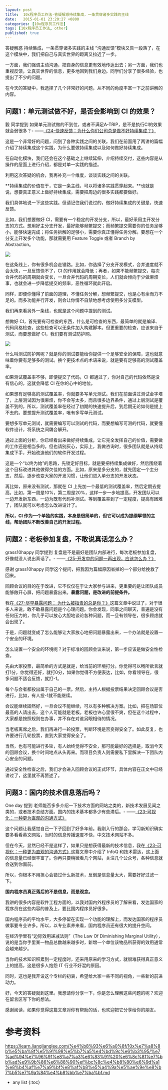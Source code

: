 ```yaml
---
layout: post
title:  10x程序员工作法-答疑解惑持续集成，一条贯穿诸多实践的主线
date:   2015-01-01 23:20:27 +0800
categories: [10x程序员工作法]
tags: [10x程序员工作法, other]
published: true
---
```




答疑解惑 持续集成，一条贯穿诸多实践的主线
“沟通反馈”模块又告一段落了，在这个模块中，我们把自己与真实世界的距离又拉近了一步。

一方面，我们强调主动沟通，把自身的信息更有效地传达出去；另一方面，我们也重视反馈，让真实世界的信息，更多地回到我们身边。同学们分享了很多经验，也提出了不少的问题。

在今天的答疑中，我选择了几个非常好的问题，从不同的角度丰富一下之前讲解的内容。

## 问题1：单元测试做不好，是否会影响到 CI 的效果？

毅 同学提到
如果单元测试做的不到位，或者不满足A-TRIP，是不是执行CI的效果就会弱很多？- ——[《24-快速反馈：为什么你们公司总是做不好持续集成？》](http://time.geekbang.org/column/article/83461)

这是一个非常好的问题，问到了各种实践之间的关联。我们在前面用了两讲的篇幅介绍了持续集成这个实践，为什么要做持续集成以及如何做好持续集成。

在自动化模块，我们还会在这个基础之上继续延伸，介绍持续交付，这些内容是从操作的层面上进行介绍，都是对单一实践的描述。

利用这次答疑的机会，我再补充一个维度，谈谈实践之间的关联。

**持续集成的价值在于，它是一条主线，可以将诸多实践贯穿起来。**也就是说，想要真正意义上做好持续集成，需要把周边的很多实践都要做好。

我们具体地说一下这些实践。但请记住我们说过的，做好持续集成的关键是，快速反馈。

比如，我们想要做好 CI，需要有一个稳定的开发分支，所以，最好采用主开发分支的方式。想用好主分支开发，最好能够频繁提交；而频繁提交需要你的任务足够小，能够快速完成；将任务拆解的足够小，需要你真正懂得任务分解。要想在一个分支上开发多个功能，那就需要用 Feature Toggle 或者 Branch by Abstraction。

![](https://learn.lianglianglee.com/%e4%b8%93%e6%a0%8f/10x%e7%a8%8b%e5%ba%8f%e5%91%98%e5%b7%a5%e4%bd%9c%e6%b3%95/assets/96a8212cda1d42b5918a9ed98a70827d.jpg)

在这条线上，你有很多机会走错路。比如，你选择了分支开发模式，合并速度就不会太快，一旦反馈快不了，CI 的作用就会降低；再者，如果不能频繁提交，每次合并代码的周期就会变长，一旦合并代码的周期变长，人们就会倾向于少做麻烦事，也就会进一步降低提交的频率，恶性循环就此开启。

同样，即便你懂得了前面的道理，不懂任务分解，想频繁提交，也是心有余而力不足的。而多功能并行开发，则会让你情不自禁地想考虑使用多分支模型。

我们再来看另外一条线，也就是这个问题中提到的测试。

想做好 CI，首先要有可检查的东西，什么是可检查的东西，最简单的就是编译、代码风格检查，这些检查可以无条件加入构建脚本。但更重要的检查，应该来自于测试，而要想做好 CI，我们要有测试防护网。

![](https://learn.lianglianglee.com/%e4%b8%93%e6%a0%8f/10x%e7%a8%8b%e5%ba%8f%e5%91%98%e5%b7%a5%e4%bd%9c%e6%b3%95/assets/e5debd8947994a34842897a0992a8e23.jpg)

什么叫测试防护网呢？就是你的测试要能给你提供一个足够安全的保障，这也就意味着你要有足够多的测试。换个更技术点的术语来说，就是要有足够高的测试覆盖率。

如果测试覆盖率不够，即便提交了代码，CI 都通过了，你对自己的代码依然是没有信心的，这就会降低 CI 在你的心中的地位。

如果想有足够高的测试覆盖率，你就要多写单元测试。我们在前面讲过测试金字塔了，上层测试因为很麻烦，你不会写太多，而且很多边界条件，通过上层测试是覆盖不到的，所以，测试覆盖率在经过了初期的快速提升后，到后期无论如何是提上不去的。要想提升测试覆盖率，唯有多写单元测试。

要想多写单元测试，就需要编写可以测试的代码，而要想编写可测的代码，就要懂软件设计，将系统之间耦合解开。

通过上面的分析，你已经看出来做好持续集成，让它完全发挥自己的价值，需要做的工作还是相当多的。但也请别灰心，实际上，我做咨询时，很多团队就是从持续集成下手，开始改造他们的软件开发过程。

这是一个“以终为始”的思路，先锁定好目标，就是要把持续集成做好，然后围绕着这个目标改进其他做得欠佳的方面。比如，原来是多分支的，就先固定一个主分支，然后，逐步改变大家的开发习惯，让他们进入单分支的开发状态。

再比如，原来没有测试，那就在 CI 上先加一个最低的测试覆盖率，然后定期去提高，比如，第一周是10%，第二周是20%，这样一步一步地提高，开发团队可以一边开发新东西，一边为既有代码补测试。等到覆盖率到了一定程度，提高有困难了，团队就可以考虑怎么改进设计了。

**所以，CI 作为一个单独的实践，本身是很简单的，但它可以成为提纲挈领的主线，帮助团队不断改善自己的开发过程。**

## 问题2：老板参加复盘，不敢说真话怎么办？

grass10happy 同学提到
复盘是不是最好是团队内部进行，每次老板参加复盘，好像就没人说出真话了。- ——[《25-开发中的问题一再出现，应该怎么办？》](http://time.geekbang.org/column/article/83841)

感谢 grass10happy 同学这个提问，把我因为篇幅原因省掉的一个部分给挽救了回来。

回顾会议的目的在于改进，它不仅仅在于让大家参与进来，更重要的是让团队成员能够敞开心扉，把问题暴露出来。**暴露问题，是改进的前提条件。**

我在[《27-尽早暴露问题： 为什么被指责的总是你？》](http://https://time.geekbang.org/column/article/84374)这篇文章中说过了，对于很多人来说，敢不敢暴露问题是个心理问题。你会发现，同事之间聊天，普遍是没有任何压力的，你几乎可以放心大胆地谈论各种问题，而一旦有领导在，很多顾虑就会出现了。

于是，问题就变成了怎么能够让大家放心地把问题暴露出来，一个办法就是设置一个安全的环境。

怎么设置一个安全的环境呢？对于标准的回顾会议来说，第一步应该是做安全性检查。

先由大家投票，最简单的方式是就是，给当前的环境打分。你觉得可以畅所欲言就打1分，你觉得还好，就打0分，如果你觉得不方便表达，比如，你看领导在，很多问题不适合反馈，就打-1。

每个与会者都投出属于自己的一票。然后，主持人根据投票结果决定回顾会议是否进行，比如，有人投-1就不能继续。

会议能继续固然好，一旦会议不能继续，可以有多种解决方案。比如，把在场职位最高的人请出去，这个人可能就是老板。老板也许心里很不爽，但在这个过程中，大家都是按照规则在办事，并不存在对谁另眼相待的情况。

当老板离席之后，我们再进行一轮投票，判断环境是否变得安全了。如此反复，也许要进行几轮投票，直到大家觉得安全了。

当然，也有可能进行多轮，有人始终觉得不安全，那可能最好的选择是，取消今天的回顾会议，换个时间地点从头再来。而项目负责人则需要私下里解决一下团队内心安全的问题。

通过安全性检查之后，我们才会进入回顾会议的正式环节，具体内容在正文中已经讲过了，这里就不再赘述了。

## 问题3：国内的技术信息落后吗？

One day 提到
老师能否多多介绍一下技术方面的网站之类的，新技术发展见闻之类的，或者技术总结方面。国内的技术基本都多少有些滞后。- ——[《23-可视化：一种更为直观的沟通方式》](http://time.geekbang.org/column/article/83082)

这个问题让我感觉自己一下子回到了好多年前。我刚入行的那会，学习新知识确实要多看看英文网站，当时的信息传播速度不快，中文技术网站不多。

但在今天，显然已经不是这样了，如果只是想获得最新的技术信息，我在[《23-可视化：一种更为直观的沟通方式》](http://time.geekbang.org/column/article/83082)这篇文章中介绍了 InfoQ 和技术雷达，这上面的信息量已经很丰富了。你再只要稍微看几个网站，关注几个公众号，各种信息就会送到你面前。

所以，你根本不用担心会错过什么新技术，反倒是信息量太大，需要好好过滤一下。

**国内程序员真正落后的不是信息，而是观念。**

我讲的很多内容是软件工程方面的，以我对国内外程序员的了解来看，发达国家的程序员在这些内容的普及上，要比国内程序员好很多。

国内程序员的平均水平，大多停留在实现一个功能的理解上，而发达国家的程序员做事要专业许多。所以，以专业素养来看，国内程序员还有很大的提升空间。

在经济学里有“边际效用递减法则”（The Law Of Diminishing Marginal Utility），说的是当你手里某一物品总数越来越多时，新增一个单位该物品所获得的效用通常会越来越少。

当你的技术知识积累到一定程度时，还采用原来的学习方式，就很难获得真正意义上的提高，这是很多人抱怨 IT 行业不好混的原因。

同时，这也是我开设这个专栏的初衷，希望给大家一些不同的视角，一些新的前进动力。

好，今天的答疑就到这里。我想请你分享一下，你是怎么理解这些问题的呢？欢迎在留言区写下你的想法。

感谢阅读，如果你觉得这篇文章对你有帮助的话，也欢迎把它分享给你的朋友。




# 参考资料

https://learn.lianglianglee.com/%e4%b8%93%e6%a0%8f/10x%e7%a8%8b%e5%ba%8f%e5%91%98%e5%b7%a5%e4%bd%9c%e6%b3%95/%e7%ad%94%e7%96%91%e8%a7%a3%e6%83%91%20%e6%8c%81%e7%bb%ad%e9%9b%86%e6%88%90%ef%bc%8c%e4%b8%80%e6%9d%a1%e8%b4%af%e7%a9%bf%e8%af%b8%e5%a4%9a%e5%ae%9e%e8%b7%b5%e7%9a%84%e4%b8%bb%e7%ba%bf.md

* any list
{:toc}
